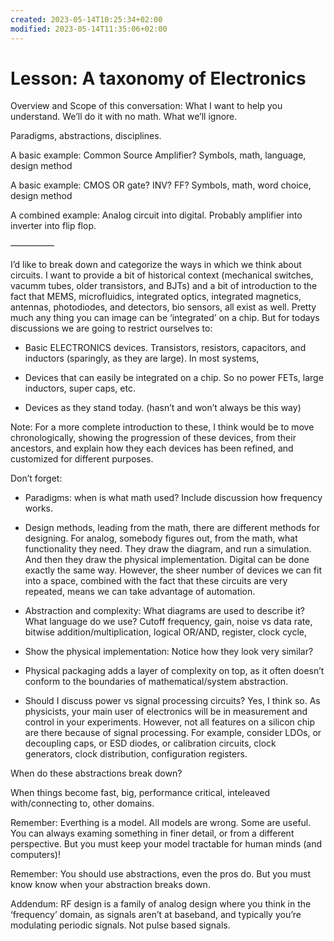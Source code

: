 ```yaml
---
created: 2023-05-14T10:25:34+02:00
modified: 2023-05-14T11:35:06+02:00
---
```


# Lesson: A taxonomy of Electronics

Overview and Scope of this conversation: What I want to help you understand. We’ll do it with no math. What we’ll ignore.

Paradigms, abstractions, disciplines.

A basic example: Common Source Amplifier?
Symbols, math, language, design method

A basic example: CMOS OR gate? INV? FF?
Symbols, math, word choice, design method

A combined example: Analog circuit into digital. Probably amplifier into inverter into flip flop.

—————

I’d like to break down and categorize the ways in which we think about circuits. I want to provide a bit of historical context (mechanical switches, vacumm tubes, older transistors, and BJTs) and a bit of introduction to the fact that MEMS, microfluidics, integrated optics, integrated magnetics, antennas, photodiodes, and detectors, bio sensors, all exist as well. Pretty much any thing you can image can be ‘integrated’ on a chip. But for todays discussions we are going to restrict ourselves to:

- Basic ELECTRONICS devices. Transistors, resistors, capacitors, and inductors (sparingly, as they are large). In most systems, 

- Devices that can easily be integrated on a chip. So no power FETs, large inductors, super caps, etc.

- Devices as they stand today. (hasn’t and won’t always be this way)

Note: For a more complete introduction to these, I think would be to move chronologically, showing the progression of these devices, from their ancestors, and explain how they each devices has been refined, and customized for different purposes.






Don’t forget:

- Paradigms: when is what math used? Include discussion how frequency works.
- Design methods, leading from the math, there are different methods for designing. For analog, somebody figures out, from the math, what functionality they need. They draw the diagram, and run a simulation. And then they draw the physical implementation. Digital can be done exactly the same way. However, the sheer number of devices we can fit into a space, combined with the fact that these circuits are very repeated, means we can take advantage of automation.
- Abstraction and complexity: What diagrams are used to describe it? What language do we use? Cutoff frequency, gain, noise vs data rate, bitwise addition/multiplication, logical OR/AND, register, clock cycle, 
- Show the physical implementation: Notice how they look very similar?

- Physical packaging adds a layer of complexity on top, as it often doesn’t conform to the boundaries of mathematical/system abstraction.

- Should I discuss power vs signal processing circuits? Yes, I think so. As physicists, your main user of electronics will be in measurement and control in your experiments. However, not all features on a silicon chip are there because of signal processing. For example, consider LDOs, or decoupling caps, or ESD diodes, or calibration circuits, clock generators, clock distribution, configuration registers.

When do these abstractions break down?

When things become fast, big, performance critical, inteleaved with/connecting to, other domains.


Remember: Everthing is a model. All models are wrong. Some are useful. You can always examing something in finer detail, or from a different perspective. But you must keep your model tractable for human minds (and computers)!

Remember: You should use abstractions, even the pros do. But you must know know when your abstraction breaks down.

Addendum: RF design is a family of analog design where you think in the ‘frequency’ domain, as signals aren’t at baseband, and typically you’re modulating periodic signals. Not pulse based signals.
